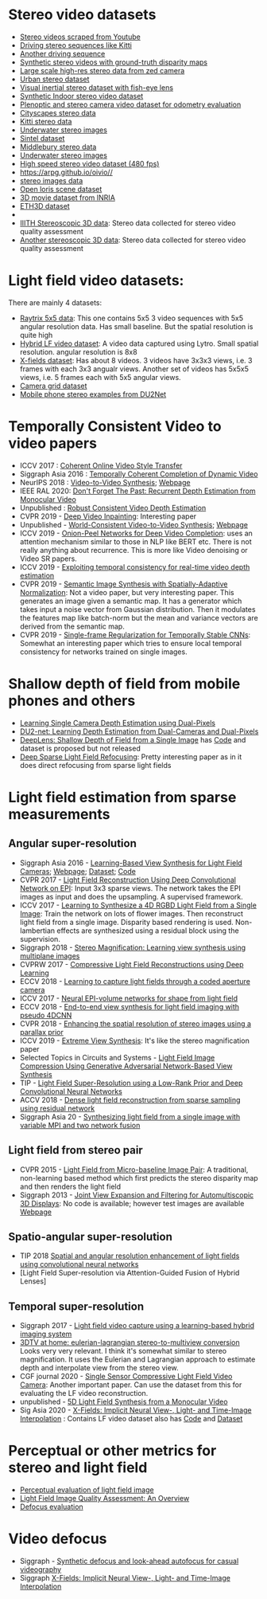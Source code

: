 # Stereo video datasets
+ [Stereo videos scraped from Youtube](https://sites.google.com/view/wsvd/home)
+ [Driving stereo sequences like Kitti](http://www.cvlibs.net/datasets/karlsruhe_sequences/)
+ [Another driving sequence](https://drivingstereo-dataset.github.io/)
+ [Synthetic stereo videos with ground-truth disparity maps](https://richardt.name/publications/dcbgrid/datasets/)
+ [Large scale high-res stereo data from zed camera](www.rovit.ua.es/dataset/uasol/)
+ [Urban stereo dataset](http://adas.cvc.uab.es/elektra/enigma-portfolio/cvc-02-pedestrian-dataset/)
+ [Visual inertial stereo dataset with fish-eye lens](https://vision.in.tum.de/data/datasets/visual-inertial-dataset)
+ [Synthetic Indoor stereo video dataset](https://github.com/HKBU-HPML/IRS)
+ [Plenoptic and stereo camera video dataset for odometry evaluation](https://www.hs-karlsruhe.de/odometry-data/)
+ [Cityscapes stereo data](https://www.cityscapes-dataset.com/)
+ [Kitti stereo data](http://www.cvlibs.net/datasets/kitti/eval_odometry.php)
+ [Underwater stereo images](http://rimlab.ce.unipr.it/Maris.html)
+ [Sintel dataset](http://sintel.is.tue.mpg.de/)
+ [Middlebury stereo data](https://vision.middlebury.edu/stereo/data/)
+ [Underwater stereo images](http://csms.haifa.ac.il/profiles/tTreibitz/datasets/ambient_forwardlooking/index.html)
+ [High speed stereo video dataset (480 fps)](https://stereoblur.shangchenzhou.com)
+ https://arpg.github.io/oivio//
+ [stereo images data](https://dimlrgbd.github.io/#)
+ [Open loris scene dataset](https://shimo.im/docs/HhJj6XHYhdRQ6jjk/read)
+ [3D movie dataset from INRIA](https://www.di.ens.fr/willow/research/stereoseg/)
+ [ETH3D dataset](https://www.eth3d.net/datasets#high-res-multi-view)
+ [Shallow and deep depth of field image pairs]: https://ceciliavision.github.io/vid-auto-focus/
+ [IIITH Stereoscopic 3D data](https://www.iith.ac.in/~lfovia/downloads.html): Stereo data collected for stereo video quality assessment
+ [Another stereoscopic 3D data](http://ivc.univ-nantes.fr/en/databases/NAMA3DS1_COSPAD1/): Stereo data collected for stereo video quality assessment


# Light field video datasets:
There are mainly 4 datasets:
+ [Raytrix 5x5 data](http://clim.inria.fr/Datasets/RaytrixR8Dataset-5x5/index.html): This one contains 5x5 3 video sequences with 5x5 angular resolution data. Has small baseline. But the spatial resolution is quite high
+ [Hybrid LF video dataset](https://cseweb.ucsd.edu/~viscomp/projects/LF/papers/SIG17/lfv/): A video data captured using Lytro. Small spatial resolution. angular resolution is 8x8
+ [X-fields dataset](https://xfields.mpi-inf.mpg.de/): Has about 8 videos. 3 videos have 3x3x3 views, i.e. 3 frames with each 3x3 angualr views. Another set of videos has 5x5x5 views, i.e. 5 frames each with 5x5 angular views.
+ [Camera grid dataset](https://www.interdigital.com/data_sets/light-field-dataset)
+ [Mobile phone stereo examples from DU2Net](https://github.com/augmentedperception/du2net/tree/master/readme_files/right_camera)

# Temporally Consistent Video to video papers

+ ICCV 2017 : [Coherent Online Video Style Transfer](https://arxiv.org/abs/1703.09211)
+ Siggraph Asia 2016 : [Temporally Coherent Completion of Dynamic Video](https://www.microsoft.com/en-us/research/wp-content/uploads/2017/01/SigAsia_2016_VideoCompletion.pdf)
+ NeurIPS 2018 : [Video-to-Video Synthesis](https://arxiv.org/abs/1808.06601); [Webpage](https://tcwang0509.github.io/vid2vid/)
+ IEEE RAL 2020: [Don't Forget The Past: Recurrent Depth Estimation from Monocular Video](https://arxiv.org/abs/2001.02613)
+ Unpublished : [Robust Consistent Video Depth Estimation](https://arxiv.org/pdf/2012.05901.pdf)
+ CVPR 2019 - [Deep Video Inpainting](https://openaccess.thecvf.com/content_CVPR_2019/papers/Kim_Deep_Video_Inpainting_CVPR_2019_paper.pdf): Interesting paper
+ Unpublished - [World-Consistent Video-to-Video Synthesis](https://arxiv.org/pdf/2007.08509.pdf); [Webpage](https://nvlabs.github.io/wc-vid2vid/)
+ ICCV 2019 - [Onion-Peel Networks for Deep Video Completion](https://openaccess.thecvf.com/content_ICCV_2019/papers/Oh_Onion-Peel_Networks_for_Deep_Video_Completion_ICCV_2019_paper.pdf): uses an attention mechanism similar to those in NLP like BERT etc. There is not really anything about recurrence. This is more like Video denoising or Video SR papers.
+ ICCV 2019 - [Exploiting temporal consistency for real-time video depth estimation](https://openaccess.thecvf.com/content_ICCV_2019/papers/Zhang_Exploiting_Temporal_Consistency_for_Real-Time_Video_Depth_Estimation_ICCV_2019_paper.pdf)
+ CVPR 2019 - [Semantic Image Synthesis with Spatially-Adaptive Normalization](https://arxiv.org/pdf/1903.07291.pdf): Not a video paper, but very interesting paper. This generates an image given a semantic map. It has a generator which takes input a noise vector from Gaussian distribution. Then it modulates the features map like batch-norm but the mean and variance vectors are derived from the semantic map.
+ CVPR 2019 - [Single-frame Regularization for Temporally Stable CNNs](https://openaccess.thecvf.com/content_CVPR_2019/papers/Eilertsen_Single-Frame_Regularization_for_Temporally_Stable_CNNs_CVPR_2019_paper.pdf): Somewhat an interesting paper which tries to ensure local temporal consistency for networks trained on single images.


# Shallow depth of field from mobile phones and others
+ [Learning Single Camera Depth Estimation using Dual-Pixels](https://github.com/google-research/google-research/dual_pixels)
+ [DU2-net: Learning Depth Estimation from Dual-Cameras and Dual-Pixels](https://augmentedperception.github.io/du2net/)
+ [DeepLens: Shallow Depth of Field from a Single Image](https://deeplensprj.github.io/deeplens/DeepLens.html) has [Code](https://github.com/scott89/deeplens_eval) and dataset is proposed but not released
+ [Deep Sparse Light Field Refocusing](https://arxiv.org/pdf/2009.02582.pdf): Pretty interesting paper as in it does direct refocusing from sparse light fields


# Light field estimation from sparse measurements
## Angular super-resolution
+ Siggraph Asia 2016 - [Learning-Based View Synthesis for Light Field Cameras](https://cseweb.ucsd.edu/~viscomp/projects/LF/papers/SIGASIA16/PaperData/SIGGRAPHAsia16_ViewSynthesis_LoRes.pdf); [Webpage](https://cseweb.ucsd.edu/~viscomp/projects/LF/papers/SIGASIA16/); [Dataset](https://cseweb.ucsd.edu/~viscomp/projects/LF/papers/SIGASIA16/PaperData/SIGGRAPHAsia16_ViewSynthesis_Trainingset.zip); [Code](https://cseweb.ucsd.edu/~viscomp/projects/LF/papers/SIGASIA16/PaperData/SIGGRAPHAsia16_ViewSynthesis_Code_v2.0.zip)
+ CVPR 2017 - [Light Field Reconstruction Using Deep Convolutional Network on EPI](https://openaccess.thecvf.com/content_cvpr_2017/papers/Wu_Light_Field_Reconstruction_CVPR_2017_paper.pdf): Input 3x3 sparse views. The network takes the EPI images as input and does the upsampling. A supervised framework.
+ ICCV 2017 - [Learning to Synthesize a 4D RGBD Light Field from a Single Image](https://openaccess.thecvf.com/content_ICCV_2017/papers/Srinivasan_Learning_to_Synthesize_ICCV_2017_paper.pdf): Train the network on lots of flower images. Then reconstruct light field from a single image. Disparity based rendering is used. Non-lambertian effects are synthesized using a residual block using the supervision.
+ Siggraph 2018 - [Stereo Magnification: Learning view synthesis using multiplane images](https://arxiv.org/pdf/1805.09817.pdf)
+ CVPRW 2017 - [Compressive Light Field Reconstructions using Deep Learning](https://openaccess.thecvf.com/content_cvpr_2017_workshops/w15/papers/Gupta_Compressive_Light_Field_CVPR_2017_paper.pdf)
+ ECCV 2018 - [Learning to capture light fields through a coded aperture camera](http://openaccess.thecvf.com/content_ECCV_2018/papers/Yasutaka_Inagaki_Learning_to_Capture_ECCV_2018_paper.pdf)
+ ICCV 2017 - [Neural EPI-volume networks for shape from light field](http://openaccess.thecvf.com/content_ICCV_2017/papers/Heber_Neural_EPI-Volume_Networks_ICCV_2017_paper.pdf)
+ ECCV 2018 - [End-to-end view synthesis for light field imaging with pseudo 4DCNN](http://openaccess.thecvf.com/content_ECCV_2018/papers/Yunlong_Wang_End-to-end_View_Synthesis_ECCV_2018_paper.pdf)
+ CVPR 2018 - [Enhancing the spatial resolution of stereo images using a parallax prior](http://openaccess.thecvf.com/content_cvpr_2018/papers/Jeon_Enhancing_the_Spatial_CVPR_2018_paper.pdf)
+ ICCV 2019 - [Extreme View Synthesis](https://openaccess.thecvf.com/content_ICCV_2019/papers/Choi_Extreme_View_Synthesis_ICCV_2019_paper.pdf): It's like the stereo magnification paper
+ Selected Topics in Circuits and Systems - [Light Field Image Compression Using Generative Adversarial Network-Based View Synthesis](https://hpc.pku.edu.cn/docs/pdf/a20191230083.pdf)
+ TIP - [Light Field Super-Resolution using a Low-Rank Prior and Deep Convolutional Neural Networks](https://hal.archives-ouvertes.fr/hal-01984843/document)
+ ACCV 2018 - [Dense light field reconstruction from sparse sampling using residual network](https://arxiv.org/pdf/1806.05506.pdf)
+ Siggraph Asia 20 - [Synthesizing light field from a single image with variable MPI and two network fusion](https://people.engr.tamu.edu/nimak/Data/SIGASIA20_LF_LoRes.pdf)


## Light field from stereo pair
+ CVPR 2015 - [Light Field from Micro-baseline Image Pair](http://liuyebin.com/binolf/binolf.pdf): A traditional, non-learning based method which first predicts the stereo disparity map and then renders the light field
+ Siggraph 2013 - [Joint View Expansion and Filtering for Automultiscopic 3D Displays](http://people.csail.mit.edu/pdidyk/projects/MultiviewConversion/MultiviewConversion.pdf): No code is available; however test images are available [Webpage](http://people.csail.mit.edu/pdidyk/projects/MultiviewConversion/)



## Spatio-angular super-resolution
+ TIP 2018 [Spatial and angular resolution enhancement of light fields using convolutional neural networks](https://arxiv.org/pdf/1707.00815)
+ [Light Field Super-resolution via Attention-Guided Fusion of Hybrid Lenses]

## Temporal super-resolution
+ Siggraph 2017 - [Light field video capture using a learning-based hybrid imaging system](https://dl.acm.org/doi/pdf/10.1145/3072959.3073614)
+ [3DTV at home: eulerian-lagrangian stereo-to-multiview conversion](https://cdfg.mit.edu/assets/files/home3d.pdf) Looks very very relevant. I think it's somewhat similar to stereo magnification. It uses the Eulerian and Lagrangian approach to estimate depth and interpolate view from the stereo view.
+ CGF journal 2020 - [Single Sensor Compressive Light Field Video Camera](https://hal.archives-ouvertes.fr/hal-02498719/file/Single_Sensor_Compressive_Light_Field_Video_Camera.pdf): Another important paper. Can use the dataset from this for evaluating the LF video reconstruction.
+ unpublished - [5D Light Field Synthesis from a Monocular Video](https://arxiv.org/pdf/1912.10687)
+ Sig Asia 2020 - [X-Fields: Implicit Neural View-, Light- and Time-Image Interpolation](https://xfields.mpi-inf.mpg.de/) : Contains LF video dataset also has [Code](https://github.com/m-bemana/xfields) and [Dataset](https://xfields.mpi-inf.mpg.de/dataset/view_light_time.zip)

# Perceptual or other metrics for stereo and light field
+ [Perceptual evaluation of light field image](http://home.ustc.edu.cn/~weichou/papers/18_ICIP_LF.pdf)
+ [Light Field Image Quality Assessment: An Overview](https://ieeexplore.ieee.org/abstract/document/9175517)
+ [Defocus evaluation](https://corp.dxomark.com/wp-content/uploads/2018/02/2018_EI_Image-quality-benchmark-of-computational-bokeh_small.pdf)

# Video defocus
+ Siggraph - [Synthetic defocus and look-ahead autofocus for casual videography](https://arxiv.org/pdf/1905.06326.pdf)
+ Siggraph [X-Fields: Implicit Neural View-, Light- and Time-Image Interpolation](https://dl.acm.org/doi/pdf/10.1145/3414685.3417827)
